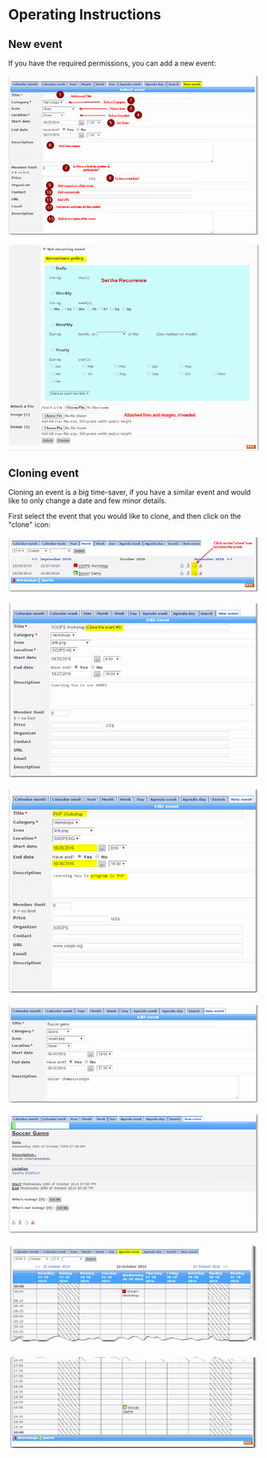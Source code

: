 # Operating Instructions

## New event

If you have the required permissions, you can add a new event:

![](.gitbook/assets/view010a.png)

![](.gitbook/assets/view010b.png)

## Cloning event

Cloning an event is a big time-saver, if you have a similar event and would like to only change a date and few minor details.

First select the event that you would like to clone, and then click on the "clone" icon:

![](.gitbook/assets/clone000.png)

![](.gitbook/assets/clone001.png)

![](.gitbook/assets/clone002.png)

![](.gitbook/assets/clone003.png)

![](.gitbook/assets/clone004.png)

![](.gitbook/assets/clone005a.png)

![](.gitbook/assets/clone005b.png)


